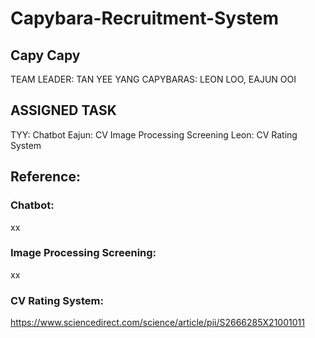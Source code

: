 # Capybara-Recruitment-System
## Capy Capy

TEAM LEADER: TAN YEE YANG
CAPYBARAS: LEON LOO, EAJUN OOI

## ASSIGNED TASK
TYY: Chatbot
Eajun: CV Image Processing Screening
Leon: CV Rating System

## Reference:
### Chatbot:
xx

### Image Processing Screening:
xx


### CV Rating System:
https://www.sciencedirect.com/science/article/pii/S2666285X21001011
